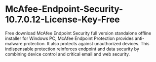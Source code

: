 # McAfee-Endpoint-Security-10.7.0.12-License-Key-Free
Free download McAfee Endpoint Security full version standalone offline installer for Windows PC, McAfee Endpoint Protection provides anti-malware protection. It also protects against unauthorized devices. This indispensable protection reinforces endpoint and data security by combining device control and critical email and web security.
